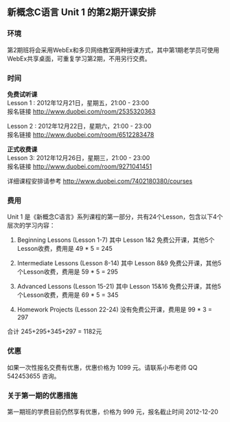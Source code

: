 ## 新概念C语言 Unit 1 的第2期开课安排

### 环境
第2期班将会采用WebEx和多贝网络教室两种授课方式，其中第1期老学员可使用WebEx共享桌面，可重复学习第2期，不用另行交费。

### 时间
__免费试听课__  
Lesson 1 : 2012年12月21日，星期五，21:00 - 23:00  
报名链接 <http://www.duobei.com/room/2535320363>

Lesson 2 : 2012年12月22日，星期六，21:00 - 23:00  
报名链接 <http://www.duobei.com/room/6512283478>

__正式收费课__  
Lesson 3: 2012年12月26日，星期三，21:00 - 23:00  
报名链接 <http://www.duobei.com/room/9271041451>

详细课程安排请参考 <http://www.duobei.com/7402180380/courses>

### 费用
Unit 1 是《新概念C语言》系列课程的第一部分，共有24个Lesson，包含以下4个层次的学习内容：

  1) Beginning Lessons (Lesson 1-7)
  其中 Lesson 1&2 免费公开课，其他5个Lesson收费，费用是 49 * 5 = 245
  
  2) Intermediate Lessons (Lesson 8-14)
  其中 Lesson 8&9 免费公开课，其他5个Lesson收费，费用是 59 * 5 = 295
  
  3) Advanced Lessons (Lesson 15-21)
  其中 Lesson 15&16 免费公开课，其他5个Lesson收费，费用是 69 * 5 = 345
  
  4) Homework Projects (Lesson 22-24)
  没有免费公开课，费用是 99 * 3 = 297

合计 245+295+345+297 = 1182元

### 优惠
如果一次性报名交费有优惠，优惠价格为 1099 元。请联系小布老师 QQ 542453655 咨询。

### 关于第一期的优惠措施
第一期班的学费目前仍然享有优惠，价格为 999 元，报名截止时间 2012-12-20





